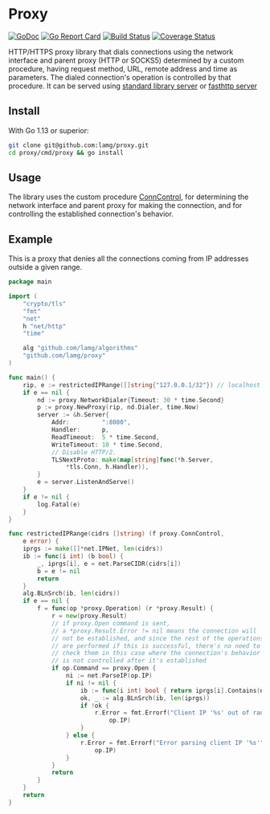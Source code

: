 # Proxy

[![GoDoc][0]][1] [![Go Report Card][2]][3] [![Build Status][7]][8] [![Coverage Status][9]][10]

HTTP/HTTPS proxy library that dials connections using the network interface and parent proxy (HTTP or SOCKS5) determined by a custom procedure, having request method, URL, remote address and time as parameters. The dialed connection's operation is controlled by that procedure. It can be served using [standard library server][4] or [fasthttp server][5]

## Install

With Go 1.13 or superior:

```sh
git clone git@github.com:lamg/proxy.git
cd proxy/cmd/proxy && go install
```

## Usage

The library uses the custom procedure [ConnControl][6], for determining the network interface and parent proxy for making the connection, and for controlling the established connection's behavior.
 
## Example

This is a proxy that denies all the connections coming from IP addresses outside a given range.

```go
package main

import (
	"crypto/tls"
	"fmt"
	"net"
	h "net/http"
	"time"

	alg "github.com/lamg/algorithms"
	"github.com/lamg/proxy"
)

func main() {
	rip, e := restrictedIPRange([]string{"127.0.0.1/32"}) // localhost clients only
	if e == nil {
		nd := proxy.NetworkDialer{Timeout: 30 * time.Second}
		p := proxy.NewProxy(rip, nd.Dialer, time.Now)
		server := &h.Server{
			Addr:         ":8080",
			Handler:      p,
			ReadTimeout:  5 * time.Second,
			WriteTimeout: 10 * time.Second,
			// Disable HTTP/2.
			TLSNextProto: make(map[string]func(*h.Server,
				*tls.Conn, h.Handler)),
		}
		e = server.ListenAndServe()
	}
	if e != nil {
		log.Fatal(e)
	}
}

func restrictedIPRange(cidrs []string) (f proxy.ConnControl,
	e error) {
	iprgs := make([]*net.IPNet, len(cidrs))
	ib := func(i int) (b bool) {
		_, iprgs[i], e = net.ParseCIDR(cidrs[i])
		b = e != nil
		return
	}
	alg.BLnSrch(ib, len(cidrs))
	if e == nil {
		f = func(op *proxy.Operation) (r *proxy.Result) {
			r = new(proxy.Result)
			// if proxy.Open command is sent,
			// a *proxy.Result.Error != nil means the connection will
			// not be established, and since the rest of the operations
			// are performed if this is successful, there's no need to
			// check them in this case where the connection's behavior
			// is not controlled after it's established
			if op.Command == proxy.Open {
				ni := net.ParseIP(op.IP)
				if ni != nil {
					ib := func(i int) bool { return iprgs[i].Contains(ni) }
					ok, _ := alg.BLnSrch(ib, len(iprgs))
					if !ok {
						r.Error = fmt.Errorf("Client IP '%s' out of range",
							op.IP)
					}
				} else {
					r.Error = fmt.Errorf("Error parsing client IP '%s'",
						op.IP)
				}
			}
			return
		}
	}
	return
}
```

[0]: https://godoc.org/github.com/lamg/proxy?status.svg
[1]: https://godoc.org/github.com/lamg/proxy

[2]: https://goreportcard.com/badge/github.com/lamg/proxy
[3]: https://goreportcard.com/report/github.com/lamg/proxy

[4]: https://godoc.org/net/http#Server
[5]: https://godoc.org/github.com/valyala/fasthttp#Server

[6]: https://godoc.org/github.com/lamg/proxy#ConnControl

[7]: https://travis-ci.com/lamg/proxy.svg?branch=master
[8]: https://travis-ci.com/lamg/proxy

[9]: https://coveralls.io/repos/github/lamg/proxy/badge.svg?branch=master
[10]: https://coveralls.io/github/lamg/proxy?branch=master

